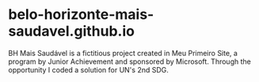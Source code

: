 # belo-horizonte-mais-saudavel.github.io
BH Mais Saudável is a fictitious project created in Meu Primeiro Site, a program by Junior Achievement and sponsored by Microsoft. Through the opportunity I coded a solution for UN's 2nd SDG.

